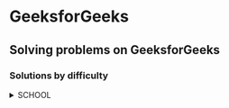 # GeeksforGeeks
## Solving problems on GeeksforGeeks
### Solutions by difficulty
<details>
<summary>SCHOOL</summary>

|Name|Problem|Solution|
|---|---|---|
|Addition of Two Numbers|<a href='https://practice.geeksforgeeks.org/problems/addition-of-two-numbers0812/1?page=1&difficulty[]=-2&sortBy=accuracy'>Addition of Two Numbers</a>|<a href='https://github.com/savra/GeeksforGeeks/tree/master/src/main/java/com/hvdbs/savra/geeksforgeeks/solution/java/AdditionOfTwoNumbers.java'>Addition of Two Numbers</a>|
|Arrays (Sum of array)|<a href='https://practice.geeksforgeeks.org/problems/c-arrays-sum-of-array-set-14805/1?page=1&difficulty[]=-2&category[]=Data%20Structures&category[]=Arrays&sortBy=submissions'>Arrays (Sum of array)</a>|<a href='https://github.com/savra/GeeksforGeeks/tree/master/src/main/java/com/hvdbs/savra/geeksforgeeks/solution/java/ArraysSumOfArray.java'>Arrays (Sum of array)</a>|
|At least two greater elements|<a href='https://practice.geeksforgeeks.org/problems/at-least-two-greater-elements4625/1?page=1&difficulty[]=-2&category[]=Data%20Structures&category[]=Arrays&sortBy=submissions'>At least two greater elements</a>|<a href='https://github.com/savra/GeeksforGeeks/tree/master/src/main/java/com/hvdbs/savra/geeksforgeeks/solution/java/AtLeastTwoGreaterElements.java'>At least two greater elements</a>|
|Average in a stream|<a href='https://practice.geeksforgeeks.org/problems/average4856/1?page=2&difficulty[]=-2&category[]=Data%20Structures&category[]=Arrays&sortBy=submissions'>Average in a stream</a>|<a href='https://github.com/savra/GeeksforGeeks/tree/master/src/main/java/com/hvdbs/savra/geeksforgeeks/solution/java/AverageInAstream.java'>Average in a stream</a>|
|Binary representation|<a href='https://practice.geeksforgeeks.org/problems/binary-representation5003/1?page=3&difficulty[]=-2&category[]=Data%20Structures&category[]=Arrays&sortBy=submissions'>Binary representation</a>|<a href='https://github.com/savra/GeeksforGeeks/tree/master/src/main/java/com/hvdbs/savra/geeksforgeeks/solution/java/BinaryRepresentation.java'>Binary representation</a>|
|Check for Binary|<a href='https://practice.geeksforgeeks.org/problems/check-for-binary/1?page=1&difficulty[]=-2&category[]=Data%20Structures&category[]=Arrays&sortBy=submissions'>Check for Binary</a>|<a href='https://github.com/savra/GeeksforGeeks/tree/master/src/main/java/com/hvdbs/savra/geeksforgeeks/solution/java/CheckForBinary.java'>Check for Binary</a>|
|Check String|<a href='https://practice.geeksforgeeks.org/problems/check-string1818/1?page=2&difficulty[]=-2&category[]=Data%20Structures&category[]=Arrays&sortBy=submissions'>Check String</a>|<a href='https://github.com/savra/GeeksforGeeks/tree/master/src/main/java/com/hvdbs/savra/geeksforgeeks/solution/java/CheckString.java'>Check String</a>|
|Compete the skills|<a href='https://practice.geeksforgeeks.org/problems/compete-the-skills5807/1?page=2&difficulty[]=-2&category[]=Data%20Structures&category[]=Arrays&sortBy=submissions'>Compete the skills</a>|<a href='https://github.com/savra/GeeksforGeeks/tree/master/src/main/java/com/hvdbs/savra/geeksforgeeks/solution/java/CompeteTheSkills.java'>Compete the skills</a>|
|Convert a list of characters into a String|<a href='https://practice.geeksforgeeks.org/problems/convert-a-list-of-characters-into-a-string5142/1?page=2&difficulty[]=-2&category[]=Data%20Structures&category[]=Arrays&sortBy=submissions'>Convert a list of characters into a String</a>|<a href='https://github.com/savra/GeeksforGeeks/tree/master/src/main/java/com/hvdbs/savra/geeksforgeeks/solution/java/ConvertAListOfCharactersIntoAString.java'>Convert a list of characters into a String</a>|
|Convert String to LowerCase|<a href='https://practice.geeksforgeeks.org/problems/java-convert-string-to-lowercase2313/1?page=1&difficulty[]=-2&category[]=Data%20Structures&category[]=Arrays&sortBy=submissions'>Convert String to LowerCase</a>|<a href='https://github.com/savra/GeeksforGeeks/tree/master/src/main/java/com/hvdbs/savra/geeksforgeeks/solution/java/ConvertStringToLowerCase.java'>Convert String to LowerCase</a>|
|Count of camel case characters|<a href='https://practice.geeksforgeeks.org/problems/find-the-camel3348/1?page=2&difficulty[]=-2&category[]=Data%20Structures&category[]=Arrays&sortBy=submissions'>Count of camel case characters</a>|<a href='https://github.com/savra/GeeksforGeeks/tree/master/src/main/java/com/hvdbs/savra/geeksforgeeks/solution/java/CountOfCamelCaseCharacters.java'>Count of camel case characters</a>|
|Count of smaller elements|<a href='https://practice.geeksforgeeks.org/problems/count-of-smaller-elements5947/1?page=1&difficulty[]=-2&category[]=Data%20Structures&category[]=Arrays&sortBy=submissions'>Count of smaller elements</a>|<a href='https://github.com/savra/GeeksforGeeks/tree/master/src/main/java/com/hvdbs/savra/geeksforgeeks/solution/java/CountOfSmallerElements.java'>Count of smaller elements</a>|
|Count type of Characters|<a href='https://practice.geeksforgeeks.org/problems/count-type-of-characters3635/1?page=3&difficulty[]=-2&category[]=Data%20Structures&category[]=Arrays&sortBy=submissions'>Count type of Characters</a>|<a href='https://github.com/savra/GeeksforGeeks/tree/master/src/main/java/com/hvdbs/savra/geeksforgeeks/solution/java/CountTypeOfCharacters.java'>Count type of Characters</a>|
|C++ Strings|<a href='https://practice.geeksforgeeks.org/problems/c-strings4609/1?page=2&difficulty[]=-2&category[]=Data%20Structures&category[]=Arrays&sortBy=submissions'>C++ Strings</a>|<a href='https://github.com/savra/GeeksforGeeks/tree/master/src/main/java/com/hvdbs/savra/geeksforgeeks/solution/java/CStrings.java'>C++ Strings</a>|
|Delete alternate characters|<a href='https://practice.geeksforgeeks.org/problems/java-delete-alternate-characters4036/1?page=2&difficulty[]=-2&category[]=Data%20Structures&category[]=Arrays&sortBy=submissions'>Delete alternate characters</a>|<a href='https://github.com/savra/GeeksforGeeks/tree/master/src/main/java/com/hvdbs/savra/geeksforgeeks/solution/java/DeleteAlternateCharacters.java'>Delete alternate characters</a>|
|Display longest name|<a href='https://practice.geeksforgeeks.org/problems/display-longest-name0853/1?page=1&difficulty[]=-2&category[]=Data%20Structures&category[]=Arrays&sortBy=submissions'>Display longest name</a>|<a href='https://github.com/savra/GeeksforGeeks/tree/master/src/main/java/com/hvdbs/savra/geeksforgeeks/solution/java/DisplayLongestName.java'>Display longest name</a>|
|Extract the integers|<a href='https://practice.geeksforgeeks.org/problems/extract-the-integers4428/1?page=3&difficulty[]=-2&category[]=Data%20Structures&category[]=Arrays&sortBy=submissions'>Extract the integers</a>|<a href='https://github.com/savra/GeeksforGeeks/tree/master/src/main/java/com/hvdbs/savra/geeksforgeeks/solution/java/ExtractTheIntegers.java'>Extract the integers</a>|
|Fascinating Number|<a href='https://practice.geeksforgeeks.org/problems/fascinating-number3751/1?page=2&difficulty[]=-2&category[]=Data%20Structures&category[]=Arrays&sortBy=submissions'>Fascinating Number</a>|<a href='https://github.com/savra/GeeksforGeeks/tree/master/src/main/java/com/hvdbs/savra/geeksforgeeks/solution/java/FascinatingNumber.java'>Fascinating Number</a>|
|Find Index|<a href='https://practice.geeksforgeeks.org/problems/find-index4752/1?page=1&difficulty[]=-2&category[]=Data%20Structures&category[]=Arrays&sortBy=submissions'>Find Index</a>|<a href='https://github.com/savra/GeeksforGeeks/tree/master/src/main/java/com/hvdbs/savra/geeksforgeeks/solution/java/FindIndex.java'>Find Index</a>|
|1s Complement|<a href='https://practice.geeksforgeeks.org/problems/1s-complement2819/1?page=3&difficulty[]=-2&category[]=Data%20Structures&category[]=Arrays&sortBy=submissions'>1s Complement</a>|<a href='https://github.com/savra/GeeksforGeeks/tree/master/src/main/java/com/hvdbs/savra/geeksforgeeks/solution/java/FirstComplement.java'>1s Complement</a>|
|Java Arrays | Set 1|<a href='https://practice.geeksforgeeks.org/problems/java-arrays-set-11354/1?page=2&difficulty[]=-2&category[]=Data%20Structures&category[]=Arrays&sortBy=submissions'>Java Arrays | Set 1</a>|<a href='https://github.com/savra/GeeksforGeeks/tree/master/src/main/java/com/hvdbs/savra/geeksforgeeks/solution/java/JavaArraysSet1.java'>Java Arrays | Set 1</a>|
|Java Hello World|<a href='https://practice.geeksforgeeks.org/problems/java-hello-world4004/1?page=1&difficulty[]=-2&sortBy=accuracy'>Java Hello World</a>|<a href='https://github.com/savra/GeeksforGeeks/tree/master/src/main/java/com/hvdbs/savra/geeksforgeeks/solution/java/JavaHelloWorld.java'>Java Hello World</a>|
|Java Strings | Set 1|<a href='https://practice.geeksforgeeks.org/problems/java-strings-set-15112/1?page=2&difficulty[]=-2&category[]=Data%20Structures&category[]=Arrays&sortBy=submissions'>Java Strings | Set 1</a>|<a href='https://github.com/savra/GeeksforGeeks/tree/master/src/main/java/com/hvdbs/savra/geeksforgeeks/solution/java/JavaStringsSet1.java'>Java Strings | Set 1</a>|
|Java Substring|<a href='https://practice.geeksforgeeks.org/problems/java-substring5058/1?page=3&difficulty[]=-2&category[]=Data%20Structures&category[]=Arrays&sortBy=submissions'>Java Substring</a>|<a href='https://github.com/savra/GeeksforGeeks/tree/master/src/main/java/com/hvdbs/savra/geeksforgeeks/solution/java/JavaSubstring.java'>Java Substring</a>|
|Lower case to upper case|<a href='https://practice.geeksforgeeks.org/problems/lower-case-to-upper-case3410/1?page=2&difficulty[]=-2&category[]=Data%20Structures&category[]=Arrays&sortBy=submissions'>Lower case to upper case</a>|<a href='https://github.com/savra/GeeksforGeeks/tree/master/src/main/java/com/hvdbs/savra/geeksforgeeks/solution/java/LowerCaseToUpperCase.java'>Lower case to upper case</a>|
|Multiply Matrices|<a href='https://practice.geeksforgeeks.org/problems/multiply-matrices/1?page=2&difficulty[]=-2&category[]=Data%20Structures&category[]=Arrays&sortBy=submissions'>Multiply Matrices</a>|<a href='https://github.com/savra/GeeksforGeeks/tree/master/src/main/java/com/hvdbs/savra/geeksforgeeks/solution/java/MultiplyMatrices.java'>Multiply Matrices</a>|
|Odd or Even|<a href='https://practice.geeksforgeeks.org/problems/odd-or-even3618/1?page=1&difficulty[]=-2&category[]=Data%20Structures&category[]=Arrays&sortBy=submissions'>Odd or Even</a>|<a href='https://github.com/savra/GeeksforGeeks/tree/master/src/main/java/com/hvdbs/savra/geeksforgeeks/solution/java/OddOrEven.java'>Odd or Even</a>|
|Palindromic Array|<a href='https://practice.geeksforgeeks.org/problems/palindromic-array-1587115620/1?page=1&difficulty[]=-2&category[]=Data%20Structures&category[]=Arrays&sortBy=submissions'>Palindromic Array</a>|<a href='https://github.com/savra/GeeksforGeeks/tree/master/src/main/java/com/hvdbs/savra/geeksforgeeks/solution/java/PalindromicArray.java'>Palindromic Array</a>|
|Party of Couples|<a href='https://practice.geeksforgeeks.org/problems/alone-in-couple5507/1?page=1&difficulty[]=-2&category[]=Data%20Structures&category[]=Arrays&sortBy=submissions'>Party of Couples</a>|<a href='https://github.com/savra/GeeksforGeeks/tree/master/src/main/java/com/hvdbs/savra/geeksforgeeks/solution/java/PartyOfCouples.java'>Party of Couples</a>|
|Pattern of Strings|<a href='https://practice.geeksforgeeks.org/problems/pattern-of-strings3829/1?page=3&difficulty[]=-2&category[]=Data%20Structures&category[]=Arrays&sortBy=submissions'>Pattern of Strings</a>|<a href='https://github.com/savra/GeeksforGeeks/tree/master/src/main/java/com/hvdbs/savra/geeksforgeeks/solution/java/PatternOfStrings.java'>Pattern of Strings</a>|
|Perfect Arrays|<a href='https://practice.geeksforgeeks.org/problems/perfect-arrays4645/1?page=1&difficulty[]=-2&category[]=Data%20Structures&category[]=Arrays&sortBy=submissions'>Perfect Arrays</a>|<a href='https://github.com/savra/GeeksforGeeks/tree/master/src/main/java/com/hvdbs/savra/geeksforgeeks/solution/java/PerfectArrays.java'>Perfect Arrays</a>|
|Print alternate elements of an array|<a href='https://practice.geeksforgeeks.org/problems/print-alternate-elements-of-an-array/1?page=1&difficulty[]=-2&category[]=Data%20Structures&category[]=Arrays&sortBy=submissions'>Print alternate elements of an array</a>|<a href='https://github.com/savra/GeeksforGeeks/tree/master/src/main/java/com/hvdbs/savra/geeksforgeeks/solution/java/PrintAlternateElementsOfAnArray.java'>Print alternate elements of an array</a>|
|Print Elements of Array|<a href='https://practice.geeksforgeeks.org/problems/print-elements-of-array4910/1?utm_source=geeksforgeeks&utm_medium=ml_article_practice_tab&utm_campaign=article_practice_tab'>Print Elements of Array</a>|<a href='https://github.com/savra/GeeksforGeeks/tree/master/src/main/java/com/hvdbs/savra/geeksforgeeks/solution/java/PrintElementsOfArray.java'>Print Elements of Array</a>|
|Print the left element|<a href='https://practice.geeksforgeeks.org/problems/print-the-left-element2009/1?page=2&difficulty[]=-2&category[]=Data%20Structures&category[]=Arrays&sortBy=submissions'>Print the left element</a>|<a href='https://github.com/savra/GeeksforGeeks/tree/master/src/main/java/com/hvdbs/savra/geeksforgeeks/solution/java/PrintTheLeftElement.java'>Print the left element</a>|
|Program to print reciprocal of letters|<a href='https://practice.geeksforgeeks.org/problems/program-to-print-reciprocal-of-letters36233623/1?page=3&difficulty[]=-2&category[]=Data%20Structures&category[]=Arrays&sortBy=submissions'>Program to print reciprocal of letters</a>|<a href='https://github.com/savra/GeeksforGeeks/tree/master/src/main/java/com/hvdbs/savra/geeksforgeeks/solution/java/ProgramToPrintReciprocalOfLetters.java'>Program to print reciprocal of letters</a>|
|Remainder Evaluation|<a href='https://practice.geeksforgeeks.org/problems/remainder-evaluation3755/1?page=1&difficulty[]=-2&sortBy=accuracy'>Remainder Evaluation</a>|<a href='https://github.com/savra/GeeksforGeeks/tree/master/src/main/java/com/hvdbs/savra/geeksforgeeks/solution/java/RemainderEvaluation.java'>Remainder Evaluation</a>|
|Remove characters from alphanumeric string|<a href='https://practice.geeksforgeeks.org/problems/remove-characters-from-alphanumeric-string0648/1?page=3&difficulty[]=-2&category[]=Data%20Structures&category[]=Arrays&sortBy=submissions'>Remove characters from alphanumeric string</a>|<a href='https://github.com/savra/GeeksforGeeks/tree/master/src/main/java/com/hvdbs/savra/geeksforgeeks/solution/java/RemoveCharactersFromAlphanumericString.java'>Remove characters from alphanumeric string</a>|
|Remove Spaces|<a href='https://practice.geeksforgeeks.org/problems/remove-spaces0128/1?page=1&difficulty[]=-2&category[]=Data%20Structures&category[]=Arrays&sortBy=submissions'>Remove Spaces</a>|<a href='https://github.com/savra/GeeksforGeeks/tree/master/src/main/java/com/hvdbs/savra/geeksforgeeks/solution/java/RemoveSpaces.java'>Remove Spaces</a>|
|Remove vowels from string|<a href='https://practice.geeksforgeeks.org/problems/remove-vowels-from-string1446/1?page=2&difficulty[]=-2&category[]=Data%20Structures&category[]=Arrays&sortBy=submissions'>Remove vowels from string</a>|<a href='https://github.com/savra/GeeksforGeeks/tree/master/src/main/java/com/hvdbs/savra/geeksforgeeks/solution/java/RemoveVowelsFromString.java'>Remove vowels from string</a>|
|Reverse a String|<a href='https://practice.geeksforgeeks.org/problems/java-reverse-a-string0416/1?page=2&difficulty[]=-2&category[]=Data%20Structures&category[]=Arrays&sortBy=submissions'>Reverse a String</a>|<a href='https://github.com/savra/GeeksforGeeks/tree/master/src/main/java/com/hvdbs/savra/geeksforgeeks/solution/java/ReverseAString.java'>Reverse a String</a>|
|Reversing the vowels|<a href='https://practice.geeksforgeeks.org/problems/reversing-the-vowels5304/1?page=2&difficulty[]=-2&category[]=Data%20Structures&category[]=Arrays&sortBy=submissions'>Reversing the vowels</a>|<a href='https://github.com/savra/GeeksforGeeks/tree/master/src/main/java/com/hvdbs/savra/geeksforgeeks/solution/java/ReversingTheVowels.java'>Reversing the vowels</a>|
|Smaller and Larger|<a href='https://practice.geeksforgeeks.org/problems/smaller-and-larger4005/1?page=2&difficulty[]=-2&category[]=Data%20Structures&category[]=Arrays&sortBy=submissions'>Smaller and Larger</a>|<a href='https://github.com/savra/GeeksforGeeks/tree/master/src/main/java/com/hvdbs/savra/geeksforgeeks/solution/java/SmallerAndLarger.java'>Smaller and Larger</a>|
|Split Strings|<a href='https://practice.geeksforgeeks.org/problems/split-strings5211/1?page=3&difficulty[]=-2&category[]=Data%20Structures&category[]=Arrays&sortBy=submissions'>Split Strings</a>|<a href='https://github.com/savra/GeeksforGeeks/tree/master/src/main/java/com/hvdbs/savra/geeksforgeeks/solution/java/SplitStrings.java'>Split Strings</a>|
|Sum of Array|<a href='https://practice.geeksforgeeks.org/problems/sum-of-array2326/1?page=1&difficulty[]=-2&category[]=Data%20Structures&category[]=Arrays&sortBy=submissions'>Sum of Array</a>|<a href='https://github.com/savra/GeeksforGeeks/tree/master/src/main/java/com/hvdbs/savra/geeksforgeeks/solution/java/SumOfArray.java'>Sum of Array</a>|
|Sum of Array Elements|<a href='https://practice.geeksforgeeks.org/problems/sum-of-array-elements2502/1?page=1&difficulty[]=-2&category[]=Data%20Structures&category[]=Arrays&sortBy=submissions'>Sum of Array Elements</a>|<a href='https://github.com/savra/GeeksforGeeks/tree/master/src/main/java/com/hvdbs/savra/geeksforgeeks/solution/java/SumOfArrayElements.java'>Sum of Array Elements</a>|
|Sum of elements in a matrix|<a href='https://practice.geeksforgeeks.org/problems/sum-of-elements-in-a-matrix2000/1?page=2&difficulty[]=-2&category[]=Data%20Structures&category[]=Arrays&sortBy=submissions'>Sum of elements in a matrix</a>|<a href='https://github.com/savra/GeeksforGeeks/tree/master/src/main/java/com/hvdbs/savra/geeksforgeeks/solution/java/SumOfElementsInAMatrix.java'>Sum of elements in a matrix</a>|
|Sum of Series|<a href='https://practice.geeksforgeeks.org/problems/sum-of-series2811/1?page=1&difficulty'>Sum of Series</a>|<a href='https://github.com/savra/GeeksforGeeks/tree/master/src/main/java/com/hvdbs/savra/geeksforgeeks/solution/java/SumOfSeries.java'>Sum of Series</a>|
|Swap kth elements|<a href='https://practice.geeksforgeeks.org/problems/swap-kth-elements5500/1?page=1&difficulty[]=-2&category[]=Data%20Structures&category[]=Arrays&sortBy=submissions'>Swap kth elements</a>|<a href='https://github.com/savra/GeeksforGeeks/tree/master/src/main/java/com/hvdbs/savra/geeksforgeeks/solution/java/SwapKthElements.java'>Swap kth elements</a>|
|Upper case conversion|<a href='https://practice.geeksforgeeks.org/problems/upper-case-conversion5419/1?page=2&difficulty[]=-2&category[]=Data%20Structures&category[]=Arrays&sortBy=submissions'>Upper case conversion</a>|<a href='https://github.com/savra/GeeksforGeeks/tree/master/src/main/java/com/hvdbs/savra/geeksforgeeks/solution/java/UpperCaseConversion.java'>Upper case conversion</a>|
|Value equal to index value|<a href='https://practice.geeksforgeeks.org/problems/value-equal-to-index-value1330/1?page=1&difficulty[]=-2&category[]=Data%20Structures&category[]=Arrays&sortBy=submissions'>Value equal to index value</a>|<a href='https://github.com/savra/GeeksforGeeks/tree/master/src/main/java/com/hvdbs/savra/geeksforgeeks/solution/java/ValueEqualToIndexValue.java'>Value equal to index value</a>|
</details>